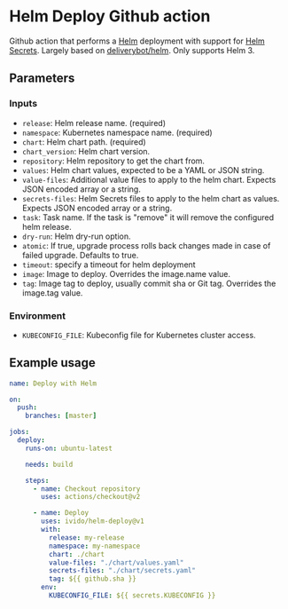 # Helm Deploy Github action

Github action that performs a [Helm](https://helm.sh/) deployment with support for [Helm Secrets](https://github.com/jkroepke/helm-secrets). Largely based on [deliverybot/helm](https://github.com/deliverybot/helm). Only supports Helm 3.

## Parameters

### Inputs

- `release`: Helm release name. (required)
- `namespace`: Kubernetes namespace name. (required)
- `chart`: Helm chart path. (required)
- `chart_version`: Helm chart version.
- `repository`: Helm repository to get the chart from.
- `values`: Helm chart values, expected to be a YAML or JSON string.
- `value-files`: Additional value files to apply to the helm chart. Expects JSON encoded array or a string.
- `secrets-files`: Helm Secrets files to apply to the helm chart as values. Expects JSON
  encoded array or a string.
- `task`: Task name. If the task is "remove" it will remove the configured helm release.
- `dry-run`: Helm dry-run option.
- `atomic`: If true, upgrade process rolls back changes made in case of failed upgrade. Defaults to true.
- `timeout`: specify a timeout for helm deployment
- `image`: Image to deploy. Overrides the image.name value.
- `tag`: Image tag to deploy, usually commit sha or Git tag. Overrides the image.tag value.

### Environment

- `KUBECONFIG_FILE`: Kubeconfig file for Kubernetes cluster access.

## Example usage

```yaml
name: Deploy with Helm

on:
  push:
    branches: [master]

jobs:
  deploy:
    runs-on: ubuntu-latest

    needs: build

    steps:
      - name: Checkout repository
        uses: actions/checkout@v2

      - name: Deploy
        uses: ivido/helm-deploy@v1
        with:
          release: my-release
          namespace: my-namespace
          chart: ./chart
          value-files: "./chart/values.yaml"
          secrets-files: "./chart/secrets.yaml"
          tag: ${{ github.sha }}
        env:
          KUBECONFIG_FILE: ${{ secrets.KUBECONFIG }}
```

